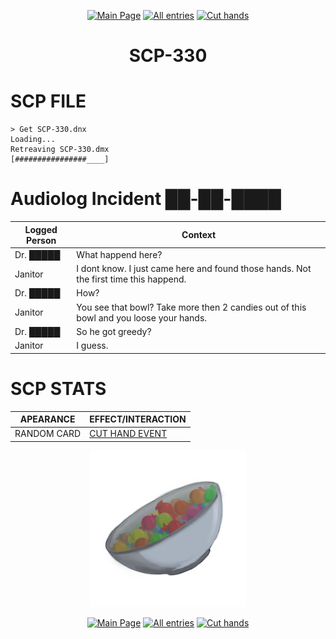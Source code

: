 <p align=center>
    <a href="../../../index">
        <img src="https://img.shields.io/badge/GO_TO-MAIN_PAGE-ffffff?style=for-the-badge&labelColor=000000&color=ffffff" title="Main Page"/></a>
    <a href="../../tree">
        <img src="https://img.shields.io/badge/GO_TO-ALL_ENTRIES-ffffff?style=for-the-badge&labelColor=000000&color=ffffff" title="All entries"></a>
    <a href="../../events/cuthands">
        <img src="https://img.shields.io/badge/GO_TO-CUT_HANDS-ffffff?style=for-the-badge&labelColor=000000&color=ffffff" title="Cut hands"></a>
</p>
<h1 align="center">SCP-330</h1>

# SCP FILE

```
> Get SCP-330.dnx
Loading...
Retreaving SCP-330.dmx
[################____]
```

# Audiolog Incident ██-██-████

| Logged Person | Context |
| - | - |
| Dr. █████ | What happend here? |
| Janitor | I dont know. I just came here and found those hands. Not the first time this happend. |
| Dr. █████ | How? |
| Janitor | You see that bowl? Take more then 2 candies out of this bowl and you loose your hands. |
| Dr. █████ | So he got greedy? |
| Janitor | I guess. |

# SCP STATS

| APEARANCE | EFFECT/INTERACTION |
| - | - |
| RANDOM CARD | <a href="../../events/cuthands">CUT HAND EVENT</a> |

<p align="center">
    <img src="../../../assets/images/scp/safe/scp-330.png" title="SCP-330" width="250" height="250">
</p>
<p align=center>
    <a href="../../../index">
        <img src="https://img.shields.io/badge/GO_TO-MAIN_PAGE-ffffff?style=for-the-badge&labelColor=000000&color=ffffff" title="Main Page"/></a>
    <a href="../../tree">
        <img src="https://img.shields.io/badge/GO_TO-ALL_ENTRIES-ffffff?style=for-the-badge&labelColor=000000&color=ffffff" title="All entries"></a>
    <a href="../../events/cuthands">
        <img src="https://img.shields.io/badge/GO_TO-CUT_HANDS-ffffff?style=for-the-badge&labelColor=000000&color=ffffff" title="Cut hands"></a>
</p>
